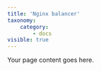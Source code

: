 ```yaml
---
title: 'Nginx balancer'
taxonomy:
    category:
        - docs
visible: true
---
```


Your page content goes here.